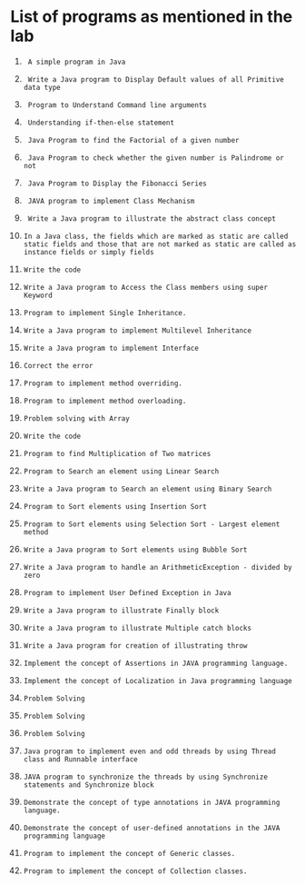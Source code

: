 # List of programs as mentioned in the lab


1.		A simple program in Java
2.		Write a Java program to Display Default values of all Primitive data type
3.		Program to Understand Command line arguments
4.		Understanding if-then-else statement
5.		Java Program to find the Factorial of a given number
6.		Java Program to check whether the given number is Palindrome or not
7.		Java Program to Display the Fibonacci Series
8.		JAVA program to implement Class Mechanism
9.		Write a Java program to illustrate the abstract class concept
10.		In a Java class, the fields which are marked as static are called static fields and those that are not marked as static are called as instance fields or simply fields
11.		Write the code
12.		Write a Java program to Access the Class members using super Keyword
13.		Program to implement Single Inheritance.
14.		Write a Java program to implement Multilevel Inheritance
15.		Write a Java program to implement Interface			
16.		Correct the error				
17.		Program to implement method overriding.
18.		Program to implement method overloading.
19.		Problem solving with Array
20.		Write the code
21.		Program to find Multiplication of Two matrices
22.		Program to Search an element using Linear Search
23.		Write a Java program to Search an element using Binary Search
24.		Program to Sort elements using Insertion Sort
25.		Program to Sort elements using Selection Sort - Largest element method
26.		Write a Java program to Sort elements using Bubble Sort
27.		Write a Java program to handle an ArithmeticException - divided by zero
28.		Program to implement User Defined Exception in Java
29.		Write a Java program to illustrate Finally block
30.		Write a Java program to illustrate Multiple catch blocks
31.		Write a Java program for creation of illustrating throw
32.		Implement the concept of Assertions in JAVA programming language.
33.		Implement the concept of Localization in Java programming language
34.		Problem Solving		
35.		Problem Solving	
36.		Problem Solving		
37.		Java program to implement even and odd threads by using Thread class and Runnable interface
38.		JAVA program to synchronize the threads by using Synchronize statements and Synchronize block
39.		Demonstrate the concept of type annotations in JAVA programming language.			
40.		Demonstrate the concept of user-defined annotations in the JAVA programming language				
41.		Program to implement the concept of Generic classes.			
42.		Program to implement the concept of Collection classes.

